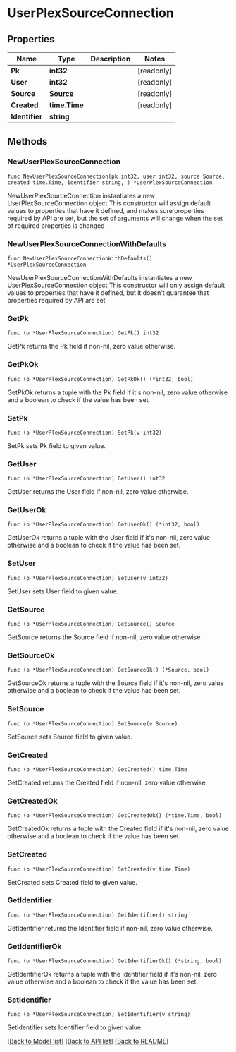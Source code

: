 # UserPlexSourceConnection

## Properties

Name | Type | Description | Notes
------------ | ------------- | ------------- | -------------
**Pk** | **int32** |  | [readonly] 
**User** | **int32** |  | [readonly] 
**Source** | [**Source**](Source.md) |  | [readonly] 
**Created** | **time.Time** |  | [readonly] 
**Identifier** | **string** |  | 

## Methods

### NewUserPlexSourceConnection

`func NewUserPlexSourceConnection(pk int32, user int32, source Source, created time.Time, identifier string, ) *UserPlexSourceConnection`

NewUserPlexSourceConnection instantiates a new UserPlexSourceConnection object
This constructor will assign default values to properties that have it defined,
and makes sure properties required by API are set, but the set of arguments
will change when the set of required properties is changed

### NewUserPlexSourceConnectionWithDefaults

`func NewUserPlexSourceConnectionWithDefaults() *UserPlexSourceConnection`

NewUserPlexSourceConnectionWithDefaults instantiates a new UserPlexSourceConnection object
This constructor will only assign default values to properties that have it defined,
but it doesn't guarantee that properties required by API are set

### GetPk

`func (o *UserPlexSourceConnection) GetPk() int32`

GetPk returns the Pk field if non-nil, zero value otherwise.

### GetPkOk

`func (o *UserPlexSourceConnection) GetPkOk() (*int32, bool)`

GetPkOk returns a tuple with the Pk field if it's non-nil, zero value otherwise
and a boolean to check if the value has been set.

### SetPk

`func (o *UserPlexSourceConnection) SetPk(v int32)`

SetPk sets Pk field to given value.


### GetUser

`func (o *UserPlexSourceConnection) GetUser() int32`

GetUser returns the User field if non-nil, zero value otherwise.

### GetUserOk

`func (o *UserPlexSourceConnection) GetUserOk() (*int32, bool)`

GetUserOk returns a tuple with the User field if it's non-nil, zero value otherwise
and a boolean to check if the value has been set.

### SetUser

`func (o *UserPlexSourceConnection) SetUser(v int32)`

SetUser sets User field to given value.


### GetSource

`func (o *UserPlexSourceConnection) GetSource() Source`

GetSource returns the Source field if non-nil, zero value otherwise.

### GetSourceOk

`func (o *UserPlexSourceConnection) GetSourceOk() (*Source, bool)`

GetSourceOk returns a tuple with the Source field if it's non-nil, zero value otherwise
and a boolean to check if the value has been set.

### SetSource

`func (o *UserPlexSourceConnection) SetSource(v Source)`

SetSource sets Source field to given value.


### GetCreated

`func (o *UserPlexSourceConnection) GetCreated() time.Time`

GetCreated returns the Created field if non-nil, zero value otherwise.

### GetCreatedOk

`func (o *UserPlexSourceConnection) GetCreatedOk() (*time.Time, bool)`

GetCreatedOk returns a tuple with the Created field if it's non-nil, zero value otherwise
and a boolean to check if the value has been set.

### SetCreated

`func (o *UserPlexSourceConnection) SetCreated(v time.Time)`

SetCreated sets Created field to given value.


### GetIdentifier

`func (o *UserPlexSourceConnection) GetIdentifier() string`

GetIdentifier returns the Identifier field if non-nil, zero value otherwise.

### GetIdentifierOk

`func (o *UserPlexSourceConnection) GetIdentifierOk() (*string, bool)`

GetIdentifierOk returns a tuple with the Identifier field if it's non-nil, zero value otherwise
and a boolean to check if the value has been set.

### SetIdentifier

`func (o *UserPlexSourceConnection) SetIdentifier(v string)`

SetIdentifier sets Identifier field to given value.



[[Back to Model list]](../README.md#documentation-for-models) [[Back to API list]](../README.md#documentation-for-api-endpoints) [[Back to README]](../README.md)


